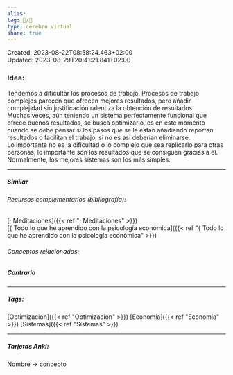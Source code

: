 ```yaml
---  
alias:   
tag: 📝/🌿  
type: cerebro virtual  
share: true  
---  
```

Created: 2023-08-22T08:58:24.463+02:00  
Updated: 2023-08-29T20:41:21.841+02:00  
  
  
### Idea:  
Tendemos a dificultar los procesos de trabajo. Procesos de trabajo complejos parecen que ofrecen mejores resultados, pero añadir complejidad sin justificación ralentiza la obtención de resultados.  
Muchas veces, aún teniendo un sistema perfectamente funcional que ofrece buenos resultados, se busca optimizarlo, es en este momento cuando se debe pensar si los pasos que se le están añadiendo reportan resultados o facilitan el trabajo, si no es así deberían eliminarse.  
Lo importante no es la dificultad o lo complejo que sea replicarlo para otras personas, lo importante son los resultados que se consiguen gracias a él. Normalmente, los mejores sistemas son los más simples.  
  
---  
##### Similar  
###### Recursos complementarios (bibliografía):  
[; Meditaciones]({{< ref "; Meditaciones" >}})  
[{ Todo lo que he aprendido con la psicología económica]({{< ref "{ Todo lo que he aprendido con la psicología económica" >}})  
###### Conceptos relacionados:  
  
##### Contrario  
  
  
---  
##### Tags:  
[Optimización]({{< ref "Optimización" >}}) [Economía]({{< ref "Economía" >}}) [Sistemas]({{< ref "Sistemas" >}})  
  
---  
##### Tarjetas Anki:  
Nombre → concepto